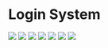 # Login System

<image src="https://github.com/arkapg211002/php_prac/blob/main/Login_system/2022-11-30%20(4).png">
<image src="https://github.com/arkapg211002/php_prac/blob/main/Login_system/2022-11-30%20(5).png">
<image src="https://github.com/arkapg211002/php_prac/blob/main/Login_system/2022-11-30%20(6).png">
<image src="https://github.com/arkapg211002/php_prac/blob/main/Login_system/2022-11-30%20(7).png">
<image src="https://github.com/arkapg211002/php_prac/blob/main/Login_system/2022-11-30%20(8).png">
<image src="https://github.com/arkapg211002/php_prac/blob/main/Login_system/2022-11-30%20(9).png">
<image src="https://github.com/arkapg211002/php_prac/blob/main/Login_system/2022-11-30%20(10).png">
